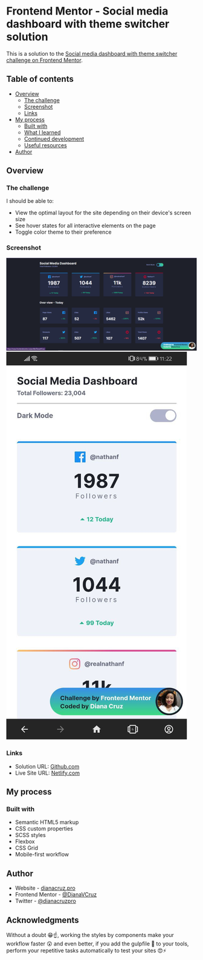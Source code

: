 # Frontend Mentor - Social media dashboard with theme switcher solution

This is a solution to the [Social media dashboard with theme switcher challenge on Frontend Mentor](https://www.frontendmentor.io/challenges/social-media-dashboard-with-theme-switcher-6oY8ozp_H).

## Table of contents

- [Overview](#overview)
  - [The challenge](#the-challenge)
  - [Screenshot](#screenshot)
  - [Links](#links)
- [My process](#my-process)
  - [Built with](#built-with)
  - [What I learned](#what-i-learned)
  - [Continued development](#continued-development)
  - [Useful resources](#useful-resources)
- [Author](#author)

## Overview

### The challenge

I should be able to:

- View the optimal layout for the site depending on their device's screen size
- See hover states for all interactive elements on the page
- Toggle color theme to their preference

### Screenshot

![](./images/desktop-design.png)
![](./images/mobile-design.png)


### Links

- Solution URL: [Github.com](https://github.com/dianacruzpro/fem-social-media-dashboard)
- Live Site URL: [Netlify.com](https://your-live-site-url.com)

## My process

### Built with

- Semantic HTML5 markup
- CSS custom properties
- SCSS styles
- Flexbox
- CSS Grid
- Mobile-first workflow

## Author

- Website - [dianacruz.pro](https://dianacruz.pro)
- Frontend Mentor - [@DianaVCruz](https://www.frontendmentor.io/profile/DianaVCruz)
- Twitter - [@dianacruzpro](https://www.twitter.com/dianacruzpro)

## Acknowledgments

Without a doubt 😁☝, working the styles by components make your workflow faster 😲 and even better, if you add the gulpfile 🥤 to your tools, perform your repetitive tasks automatically to test your sites 😍⚡

